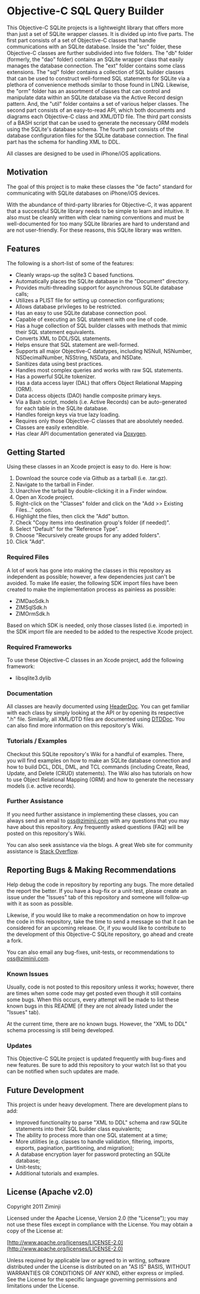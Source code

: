 # Objective-C SQL Query Builder

This Objective-C SQLite projects is a lightweight library that offers more than just a set of SQLite wrapper classes.
It is divided up into five parts.  The first part consists of a set of Objective-C classes that handle communications
with an SQLite database.  Inside the "src" folder, these Objective-C classes are further subdivided into five folders.
The "db" folder (formerly, the "dao" folder) contains an SQLite wrapper class that easily manages the database connection.
The "ext" folder contains some class extensions. The "sql" folder contains a collection of SQL builder classes that can
be used to construct well-formed SQL statements for SQLite via a plethora of convenience methods similar to those found
in LINQ.  Likewise, the "orm" folder has an assortment of classes that can control and manipulate data within an SQLite
database via the Active Record design pattern. And, the "util" folder contains a set of various helper classes.  The
second part consists of an easy-to-read API, which both documents and diagrams each Objective-C class and XML/DTD file.
The third part consists of a BASH script that can be used to generate the necessary ORM models using the SQLite's database
schema.  The fourth part consists of the database configuration files for the SQLite database connection.  The final part
has the schema for handling XML to DDL.

All classes are designed to be used in iPhone/iOS applications.

## Motivation

The goal of this project is to make these classes the "de facto" standard for communicating with SQLite databases on
iPhone/iOS devices.

With the abundance of third-party libraries for Objective-C, it was apparent that a successful SQLite library needs to
be simple to learn and intuitive.  It also must be cleanly written with clear naming conventions and must be well-documented
for too many SQLite libraries are hard to understand and are not user-friendly.  For these reasons, this SQLite library was
written.

## Features

The following is a short-list of some of the features:

* Cleanly wraps-up the sqlite3 C based functions.
* Automatically places the SQLite database in the "Document" directory.
* Provides multi-threading support for asynchronous SQLite database calls;
* Utilizes a PLIST file for setting up connection configurations;
* Allows database privileges to be restricted.
* Has an easy to use SQLite database connection pool.
* Capable of executing an SQL statement with one line of code.
* Has a huge collection of SQL builder classes with methods that mimic their SQL statement equivalents.
* Converts XML to DDL/SQL statements.
* Helps ensure that SQL statement are well-formed.
* Supports all major Objective-C datatypes, including NSNull, NSNumber, NSDecimalNumber, NSString, NSData, and NSDate.
* Sanitizes data using best practices.
* Handles most complex queries and works with raw SQL statements.
* Has a powerful SQLite tokenizer.
* Has a data access layer (DAL) that offers Object Relational Mapping (ORM).
* Data access objects (DAO) handle composite primary keys.
* Via a Bash script, models (i.e. Active Records) can be auto-generated for each table in the SQLite database.
* Handles foreign keys via true lazy loading.
* Requires only those Objective-C classes that are absolutely needed.
* Classes are easily extendible.
* Has clear API documentation generated via [Doxygen](http://www.stack.nl/~dimitri/doxygen/).

## Getting Started

Using these classes in an Xcode project is easy to do.  Here is how:

1. Download the source code via Github as a tarball (i.e. .tar.gz).
2. Navigate to the tarball in Finder.
3. Unarchive the tarball by double-clicking it in a Finder window.
4. Open an Xcode project.
5. Right-click on the "Classes" folder and click on the "Add >> Existing Files..." option.
6. Highlight the files, then click the "Add" button.
7. Check "Copy items into destination group's folder (if needed)".
8. Select "Default" for the "Reference Type".
9. Choose "Recursively create groups for any added folders".
10. Click "Add".

### Required Files

A lot of work has gone into making the classes in this repository as independent as possible; however, a few
dependencies just can't be avoided.  To make life easier, the following SDK import files have been created to
make the implementation process as painless as possible:

* ZIMDaoSdk.h
* ZIMSqlSdk.h
* ZIMOrmSdk.h

Based on which SDK is needed, only those classes listed (i.e. imported) in the SDK import file are needed to be
added to the respective Xcode project.

### Required Frameworks

To use these Objective-C classes in an Xcode project, add the following framework:

* libsqlite3.dylib

### Documentation

All classes are heavily documented using [HeaderDoc](http://developer.apple.com/library/mac/#documentation/DeveloperTools/Conceptual/HeaderDoc/intro/intro.html#//apple_ref/doc/uid/TP40001215-CH345-SW1).
You can get familiar with each class by simply looking at the API or by opening its respective ".h" file.  Similarly,
all XML/DTD files are documented using [DTDDoc](http://dtddoc.sourceforge.net). You can also find more information on
this repository's Wiki.

### Tutorials / Examples

Checkout this SQLite repository's Wiki for a handful of examples.  There, you will find examples on how to make
an SQLite database connection and how to build DCL, DDL, DML, and TCL commands (including Create, Read, Update,
and Delete (CRUD) statements).  The Wiki also has tutorials on how to use Object Relational Mapping (ORM) and
how to generate the necessary models (i.e. active records).

### Further Assistance

If you need further assistance in implementing these classes, you can always send an email to oss@ziminji.com with
any questions that you may have about this repository.  Any frequently asked questions (FAQ) will be posted on this
repository's Wiki.

You can also seek assistance via the blogs.  A great Web site for community assistance is [Stack Overflow](http://stackoverflow.com).

## Reporting Bugs & Making Recommendations

Help debug the code in repository by reporting any bugs.  The more detailed the report the better.  If you have a bug-fix
or a unit-test, please create an issue under the "Issues" tab of this repository and someone will follow-up with it as
soon as possible.

Likewise, if you would like to make a recommendation on how to improve the code in this repository, take the time to send
a message so that it can be considered for an upcoming release.  Or, if you would like to contribute to the development of
this Objective-C SQLite repository, go ahead and create a fork.

You can also email any bug-fixes, unit-tests, or recommendations to oss@ziminji.com.

### Known Issues

Usually, code is not posted to this repository unless it works; however, there are times when some code may get posted
even though it still contains some bugs.  When this occurs, every attempt will be made to list these known bugs in this
README (if they are not already listed under the "Issues" tab).

At the current time, there are no known bugs. However, the "XML to DDL" schema processing is still being developed.

### Updates

This Objective-C SQLite project is updated frequently with bug-fixes and new features.  Be sure to add this repository
to your watch list so that you can be notified when such updates are made.

## Future Development

This project is under heavy development.  There are development plans to add:

* Improved functionality to parse "XML to DDL" schema and raw SQLite statements into their SQL builder class equivalents;
* The ability to process more than one SQL statement at a time;
* More utilities (e.g. classes to handle validation, filtering, imports, exports, pagination, partitioning, and migration);
* A database encryption layer for password protecting an SQLite database;
* Unit-tests;
* Additional tutorials and examples.

## License (Apache v2.0)

Copyright 2011 Ziminji

Licensed under the Apache License, Version 2.0 (the "License"); you may not use these files except in compliance with the
License. You may obtain a copy of the License at:

[http://www.apache.org/licenses/LICENSE-2.0](http://www.apache.org/licenses/LICENSE-2.0)

Unless required by applicable law or agreed to in writing, software distributed under the License is distributed on an
"AS IS" BASIS, WITHOUT WARRANTIES OR CONDITIONS OF ANY KIND, either express or implied. See the License for the specific
language governing permissions and limitations under the License.
